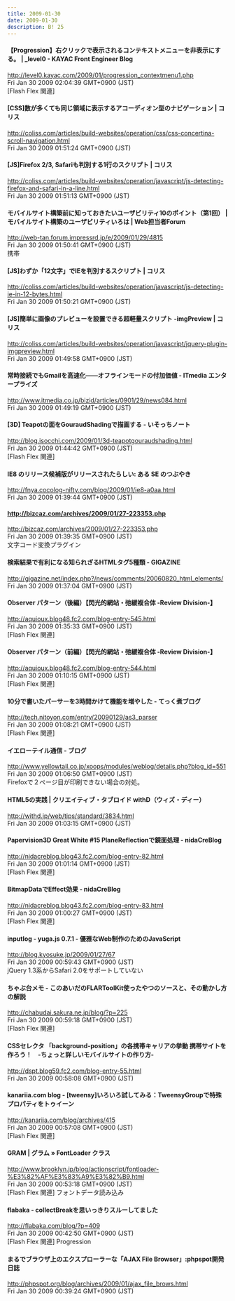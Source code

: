 ```yaml
---
title: 2009-01-30
date: 2009-01-30
description: B! 25
---
```


#### 【Progression】右クリックで表示されるコンテキストメニューを非表示にする。 | _level0 - KAYAC Front Engineer Blog
http://level0.kayac.com/2009/01/progression_contextmenu1.php<br>
Fri Jan 30 2009 02:04:39 GMT+0900 (JST)<br>
[Flash Flex 関連]


####   [CSS]数が多くても同じ領域に表示するアコーディオン型のナビゲーション | コリス
http://coliss.com/articles/build-websites/operation/css/css-concertina-scroll-navigation.html<br>
Fri Jan 30 2009 01:51:24 GMT+0900 (JST)<br>


####   [JS]Firefox 2/3, Safariも判別する1行のスクリプト | コリス
http://coliss.com/articles/build-websites/operation/javascript/js-detecting-firefox-and-safari-in-a-line.html<br>
Fri Jan 30 2009 01:51:13 GMT+0900 (JST)<br>


#### モバイルサイト構築前に知っておきたいユーザビリティ10のポイント（第1回） | モバイルサイト構築のユーザビリティいろは | Web担当者Forum
http://web-tan.forum.impressrd.jp/e/2009/01/29/4815<br>
Fri Jan 30 2009 01:50:41 GMT+0900 (JST)<br>
携帯


####   [JS]わずか「12文字」でIEを判別するスクリプト | コリス
http://coliss.com/articles/build-websites/operation/javascript/js-detecting-ie-in-12-bytes.html<br>
Fri Jan 30 2009 01:50:21 GMT+0900 (JST)<br>


####   [JS]簡単に画像のプレビューを設置できる超軽量スクリプト -imgPreview | コリス
http://coliss.com/articles/build-websites/operation/javascript/jquery-plugin-imgpreview.html<br>
Fri Jan 30 2009 01:49:58 GMT+0900 (JST)<br>


####  常時接続でもGmailを高速化――オフラインモードの付加価値 - ITmedia エンタープライズ
http://www.itmedia.co.jp/bizid/articles/0901/29/news084.html<br>
Fri Jan 30 2009 01:49:19 GMT+0900 (JST)<br>


#### [3D] Teapotの面をGouraudShadingで描画する - いそっちノート
http://blog.isocchi.com/2009/01/3d-teapotgouraudshading.html<br>
Fri Jan 30 2009 01:44:42 GMT+0900 (JST)<br>
[Flash Flex 関連]


#### IE8 のリリース候補版がリリースされたらしい: ある SE のつぶやき
http://fnya.cocolog-nifty.com/blog/2009/01/ie8-a0aa.html<br>
Fri Jan 30 2009 01:39:44 GMT+0900 (JST)<br>


#### http://bizcaz.com/archives/2009/01/27-223353.php
http://bizcaz.com/archives/2009/01/27-223353.php<br>
Fri Jan 30 2009 01:39:35 GMT+0900 (JST)<br>
文字コード変換プラグイン


#### 検索結果で有利になる知られざるHTMLタグ5種類 - GIGAZINE
http://gigazine.net/index.php?/news/comments/20060820_html_elements/<br>
Fri Jan 30 2009 01:37:04 GMT+0900 (JST)<br>


#### Observer パターン（後編）【閃光的網站・弛緩複合体 -Review Division-】
http://aquioux.blog48.fc2.com/blog-entry-545.html<br>
Fri Jan 30 2009 01:35:33 GMT+0900 (JST)<br>
[Flash Flex 関連]


#### Observer パターン（前編）【閃光的網站・弛緩複合体 -Review Division-】
http://aquioux.blog48.fc2.com/blog-entry-544.html<br>
Fri Jan 30 2009 01:10:15 GMT+0900 (JST)<br>
[Flash Flex 関連]


#### 10分で書いたパーサーを3時間かけて機能を増やした - てっく煮ブログ
http://tech.nitoyon.com/entry/20090129/as3_parser<br>
Fri Jan 30 2009 01:08:21 GMT+0900 (JST)<br>
[Flash Flex 関連]


#### イエローテイル通信 - ブログ
http://www.yellowtail.co.jp/xoops/modules/weblog/details.php?blog_id=551<br>
Fri Jan 30 2009 01:06:50 GMT+0900 (JST)<br>
Firefoxで２ページ目が印刷できない場合の対処。


#### HTML5の実践 | クリエイティブ・タブロイド withD（ウィズ・ディー）
http://withd.jp/web/tips/standard/3834.html<br>
Fri Jan 30 2009 01:03:15 GMT+0900 (JST)<br>


####   Papervision3D Great White #15 PlaneReflectionで鏡面処理 -           nidaCreBlog
http://nidacreblog.blog43.fc2.com/blog-entry-82.html<br>
Fri Jan 30 2009 01:01:14 GMT+0900 (JST)<br>
[Flash Flex 関連]


####   BitmapDataでEffect効果 -           nidaCreBlog
http://nidacreblog.blog43.fc2.com/blog-entry-83.html<br>
Fri Jan 30 2009 01:00:27 GMT+0900 (JST)<br>
[Flash Flex 関連]


#### inputlog - yuga.js 0.7.1 - 優雅なWeb制作のためのJavaScript
http://blog.kyosuke.jp/2009/01/27/67<br>
Fri Jan 30 2009 00:59:43 GMT+0900 (JST)<br>
jQuery 1.3系からSafari 2.0をサポートしていない


#### ちゃぶ台メモ  -  このあいだのFLARToolKit使ったやつのソースと、その動かし方の解説
http://chabudai.sakura.ne.jp/blog/?p=225<br>
Fri Jan 30 2009 00:59:18 GMT+0900 (JST)<br>
[Flash Flex 関連]


#### CSSセレクタ 「background-position」の各携帯キャリアの挙動 携帯サイトを作ろう！　-ちょっと詳しいモバイルサイトの作り方-
http://dspt.blog59.fc2.com/blog-entry-55.html<br>
Fri Jan 30 2009 00:58:08 GMT+0900 (JST)<br>


#### kanariia.com blog - [tweensy]いろいろ試してみる：TweensyGroupで特殊プロパティをトゥイーン
http://kanariia.com/blog/archives/415<br>
Fri Jan 30 2009 00:57:08 GMT+0900 (JST)<br>
[Flash Flex 関連]


#### GRAM | グラム » FontLoader クラス
http://www.brooklyn.jp/blog/actionscript/fontloader-%E3%82%AF%E3%83%A9%E3%82%B9.html<br>
Fri Jan 30 2009 00:53:18 GMT+0900 (JST)<br>
[Flash Flex 関連] フォントデータ読み込み


#### flabaka - collectBreakを思いっきりスルーしてました
http://flabaka.com/blog/?p=409<br>
Fri Jan 30 2009 00:42:50 GMT+0900 (JST)<br>
[Flash Flex 関連] Progression


#### まるでブラウザ上のエクスプローラーな「AJAX File Browser」:phpspot開発日誌
http://phpspot.org/blog/archives/2009/01/ajax_file_brows.html<br>
Fri Jan 30 2009 00:39:24 GMT+0900 (JST)<br>


